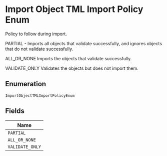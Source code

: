 
# Import Object TML Import Policy Enum

Policy to follow during import.

PARTIAL - Imports all objects that validate successfully, and ignores objects that do not validate successfully.

ALL_OR_NONE Imports the objects that validate successfully.

VALIDATE_ONLY Validates the objects but does not import them.

## Enumeration

`ImportObjectTMLImportPolicyEnum`

## Fields

| Name |
|  --- |
| `PARTIAL` |
| `ALL_OR_NONE` |
| `VALIDATE_ONLY` |

